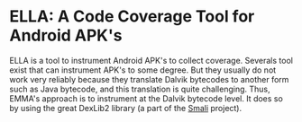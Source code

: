 ELLA: A Code Coverage Tool for Android APK's 
====

ELLA is a tool to instrument Android APK's to collect
coverage. Severals tool exist that can instrument APK's to some
degree. But they usually do not work very reliably because they
translate Dalvik bytecodes to another form such as Java bytecode, and
this translation is quite challenging.  Thus, EMMA's approach is to
instrument at the Dalvik bytecode level. It does so by using the great
DexLib2 library (a part of the
[Smali](https://github.com/JesusFreke/smali) project).


